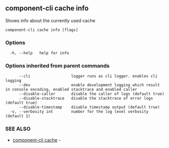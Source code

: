 ## component-cli cache info

Shows info about the currently used cache

```
component-cli cache info [flags]
```

### Options

```
  -h, --help   help for info
```

### Options inherited from parent commands

```
      --cli                  logger runs as cli logger. enables cli logging
      --dev                  enable development logging which result in console encoding, enabled stacktrace and enabled caller
      --disable-caller       disable the caller of logs (default true)
      --disable-stacktrace   disable the stacktrace of error logs (default true)
      --disable-timestamp    disable timestamp output (default true)
  -v, --verbosity int        number for the log level verbosity (default 1)
```

### SEE ALSO

* [component-cli cache](component-cli_cache.md)	 - 

